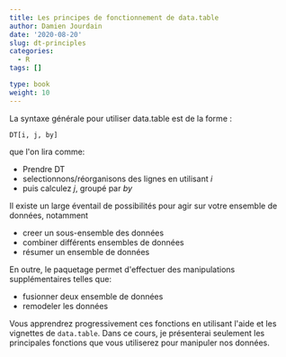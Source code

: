 ```yaml
---
title: Les principes de fonctionnement de data.table
author: Damien Jourdain
date: '2020-08-20'
slug: dt-principles
categories:
  - R
tags: []

type: book
weight: 10
---
```


La syntaxe générale pour utiliser data.table est de la forme :

`DT[i, j, by]`

que l'on lira comme:

+ Prendre DT
+ selectionnons/réorganisons des lignes en utilisant $i$
+ puis calculez $j$, groupé par $by$

Il existe un large éventail de possibilités pour agir sur votre ensemble de données, notamment

+ creer un sous-ensemble des données
+ combiner différents ensembles de données
+ résumer un ensemble de données

En outre, le paquetage permet d'effectuer des manipulations supplémentaires telles que:

+ fusionner deux ensemble de données
+ remodeler les données

Vous apprendrez progressivement ces fonctions en utilisant l'aide et les vignettes de `data.table`.
Dans ce cours, je présenterai seulement les principales fonctions que vous utiliserez pour manipuler nos données.

